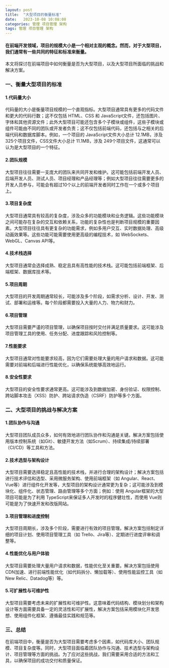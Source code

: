 ```yaml
---
layout: post
title:  "大型项目的衡量标准"
date:   2023-10-08 10:08:08
categories: 管理 项目管理 架构
tags: 管理 项目管理 架构
---
```

#### 在前端开发领域，项目的规模大小是一个相对主观的概念。然而，对于大型项目，我们通常有一些共同的特征和标准来衡量。

本文将探讨在前端项目中如何衡量是否为大型项目，以及大型项目所面临的挑战和解决方案。

### 一、衡量大型项目的标准

#### 1.代码量大小

代码量的大小是衡量项目规模的一个直观指标。大型项目通常具有更多的代码文件和更大的代码行数；这不仅包括 HTML、CSS 和 JavaScript文件，还包括图片、字体和其他资源文件；此外大型项目可能还包含多个子模块或组件，这些子模块或组件可能由不同的团队或开发者负责；这不仅包括前端代码，还包括与之相关的后端代码和数据库脚本。例如，一个项目的 JavaScript文件大小总计 12.1MB，涉及 325个项目文件，CSS文件大小总计 11.1MB，涉及 249个项目文件，这通常可以认为是大型项目的一个特征。

#### 2.团队规模

大型项目往往需要一支庞大的团队来共同开发和维护。这可能包括前端开发人员、后端开发人员、测试人员、项目经理和产品经理等；例如大型项目往往需要更多的开发人员参与，可能会有超过10个以上的前端开发者同时工作在一个或多个项目上。

#### 3.项目复杂度

大型项目通常具有较高的复杂度，涉及众多的功能模块和业务逻辑。这些功能模块之间可能存在复杂的交互和依赖关系，功能的复杂性也是判断项目规模的重要因素。大型项目往往具有更复杂的功能需求，例如多用户交互、实时数据处理、高级动画效果等。这些功能可能需要使用更高级的编程技术，如 WebSockets、WebGL、Canvas API等。

#### 4.技术栈选择

大型项目通常会选择成熟、稳定且具有高性能的技术栈。这可能包括前端框架、后端框架、数据库技术等。

#### 5.项目周期

大型项目的开发周期通常较长，可能涉及多个阶段，如需求分析、设计、开发、测试、部署和运维等。每个阶段都需要投入大量的人力、物力和财力。

#### 6.项目管理

大型项目需要严谨的项目管理，以确保项目按时交付并满足质量要求。这可能涉及项目管理工具的使用、任务分配、进度跟踪和风险控制等。

#### 7.性能要求

大型项目通常对性能要求较高，因为它们需要处理大量的用户请求和数据。这可能需要对前端和后端进行性能优化，以确保系统能够高效地运行。


#### 8.安全性要求

大型项目的安全性要求通常更高。这可能涉及到数据加密、身份验证、权限控制、跨站脚本攻击（XSS）防护、跨站请求伪造（CSRF）防护等多个方面。

### 二、大型项目的挑战与解决方案

#### 1.团队协作与沟通

大型项目团队成员众多，如何有效地进行团队协作和沟通是关键。解决方案包括使用版本控制系统（如Git）、敏捷开发方法（如Scrum）、持续集成/持续部署（CI/CD）等工具和方法。

#### 2.技术选型与架构设计

大型项目需要选择稳定且高性能的技术栈，并进行合理的架构设计；解决方案包括进行技术评估和选型、采用微服务架构、使用前端框架（如 Angular、React、Vue等）进行组件化开发等，大型项目的架构设计通常更为复杂；这可能涉及到模块化、组件化、状态管理、路由管理等多个方面；例如：使用 Angular框架的大型项目可能是为了利用 TypeScript来保证多人开发时的程序健壮性，而使用 Vue则可能是为了快速开发和改版网站。

#### 3.项目管理和进度控制

大型项目周期长，涉及多个阶段，需要进行有效的项目管理。解决方案包括制定详细的项目计划、使用项目管理工具（如 Trello、Jira等）、定期进行进度评审和调整等。

#### 4.性能优化与用户体验

大型项目需要处理大量用户请求和数据，性能优化至关重要。解决方案包括使用 CDN加速、进行前端性能优化（如代码拆分、懒加载等）、使用性能监控工具（如New Relic、Datadog等）等。

#### 5.可扩展性与可维护性

大型项目需要考虑未来的扩展性和可维护性。这意味着代码结构、模块划分和架构设计等方面需要具备一定的灵活性和可扩展性，解决方案包括采用模块化开发思想、使用组件化框架、遵循最佳实践和规范等。

### 三、总结

在前端项目中，衡量是否为大型项目需要考虑多个因素，如代码库大小、团队规模、项目复杂度等。同时，大型项目面临着团队协作与沟通、技术选型与架构设计、项目管理等方面的挑战。为了应对这些挑战，我们需要采用合适的方法和工具，以确保项目的成功交付和质量保证。




